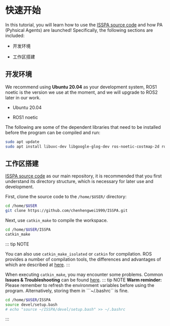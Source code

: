 # 快速开始

In this tutorial, you will learn how to use the [ISSPA source code](https://github.com/chenhengwei1999/ISSPA)
and how PA (Pyhsical Agents) are launched! Specifically, the following sections are included:

- 开发环境

- 工作区搭建


## 开发环境

We recommend using **Ubuntu 20.04** as your development system, ROS1 noetic is the version we use at the moment, 
and we will upgrade to ROS2 later in our work.

- Ubuntu 20.04

- ROS1 noetic

The following are some of the dependent libraries that need to be installed before the program can be compiled and run:

```bash
sudo apt update
sudo apt install libuvc-dev libgoogle-glog-dev ros-noetic-costmap-2d ros-noetic-nav-core libceres-dev
```

## 工作区搭建

[ISSPA source code](https://github.com/chenhengwei1999/ISSPA) as our main repository, it is recommended that you first understand its directory structure, 
which is necessary for later use and development.

First, clone the source code to the ```/home/$USER/``` directory:

```bash
cd /home/$USER
git clone https://github.com/chenhengwei1999/ISSPA.git
```

Next, use ```catkin_make``` to compile the workspace.

```bash
cd /home/$USER/ISSPA
catkin_make
```

::: tip NOTE

You can also use ```catkin_make_isolated``` or ```catkin``` for compilation. ROS provides a number of compilation tools, the differences and advantages 
    of which are described at [here](./compilation-tools).
:::

When executing ```catkin_make```, you may encounter some problems. Common **Issues & Troubleshooting** can be found [here](./issue-and-troubleshooting).
::: tip NOTE
   **Warm reminder:** Please remember to refresh the environment variables before using the program.
   Alternatively, storing them in ```~/.bashrc`` is fine.
```bash
cd /home/$USER/ISSPA
source devel/setup.bash
# echo "source ~/ISSPA/devel/setup.bash" >> ~/.bashrc
```
:::

